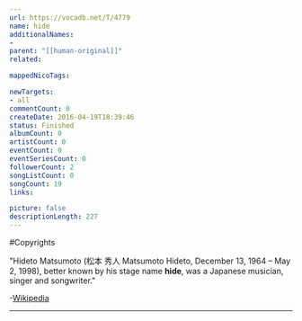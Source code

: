 ```yaml
---
url: https://vocadb.net/T/4779
name: hide
additionalNames: 
- 
parent: "[[human-original]]"
related:

mappedNicoTags:

newTargets:
- all
commentCount: 0
createDate: 2016-04-19T18:39:46
status: Finished
albumCount: 0
artistCount: 0
eventCount: 0
eventSeriesCount: 0
followerCount: 2
songListCount: 0
songCount: 19
links: 

picture: false
descriptionLength: 227
---
```


#Copyrights

"Hideto Matsumoto (松本 秀人 Matsumoto Hideto, December 13, 1964 – May 2, 1998), better known by his stage name **hide**, was a Japanese musician, singer and songwriter."

-[Wikipedia](https://en.wikipedia.org/wiki/Hide_(musician))

---

